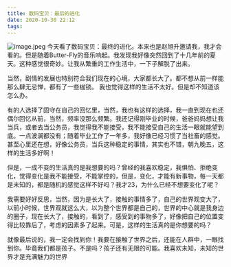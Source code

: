 ```yaml
---
title: 数码宝贝：最后的进化
date: 2020-10-30 22:12
tags:
---
```


![image.jpeg](../数码宝贝：最后的进化/1078019358.jpeg)
今天看了数码宝贝：最终的进化。本来也是赵旭升邀请我，我才会看的。但是随着Butter-Fly的音乐响起。我发现我好像突然回到了十几年前的夏天。这种感觉很奇妙。让我从繁重的工作生活中，一下子解脱了出来。

当然，剧情的发展也特别符合我们现在的心境，大家都长大了。都不想从前一样能那么肆无忌惮，都有了一些枷锁。
我也觉得这样的生活不太好。但是却不知道该怎么办。

有的人选择了固守在自己的回忆里，当然，我也有这样的选择，我一直到现在也还偶尔回忆从前，当然，频率没那么频繁。我还记得刚毕业的时候，爸爸妈妈想让我当兵，或者去当公务员，我觉得我不能接受，我不能接受自己的生活一眼就能望到底。一点波澜都没有；随着毕业工作了一年多，我好像已经习惯了当社畜的感觉。甚至心里还在想，好像公务员，当兵这种稳定的事情，其实也不错，朝九晚五，这样的生活多好啊！

但是，一成不变的生活真的是我想要的吗？曾经的我喜欢稳定，我惧怕、拒绝变化，觉得变化是我不能接受，不能掌控的，但是，变化，才能有新事物，每一天都是未知的，都是随机的感觉这样不好吗？我才23，为什么已经不想要变化了呢？

我需要好好反思，当然，因为是长大了，接触的事情多了，自己的世界观变大了，以前小时候，世界观就这么大，以为整个世界都是自己的，世界的中心就是我身边的圈子，现在长大了，接触的，看到了，感受到的事物多了，好像把自己的位置变得比较靠后了，考虑的因素多了起来。可是，这样的生活真的是你想要的吗？

就像最后说的，我一定会找到你！我要在接触了世界之后，还能在人群中，一眼找到你。毕竟我们都是孩子。不是吗？孩子还有无限的可能。我喜欢未知，未知的世界才是充满魅力的世界

[1]: https://www.godlike.top/usr/uploads/2020/10/1078019358.jpeg
